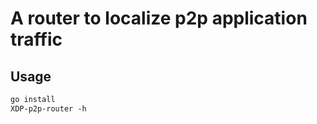 # A router to localize p2p application traffic

## Usage
```markdown
go install
XDP-p2p-router -h
```